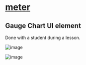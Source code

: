 # [meter](https://github.com/UniBreakfast/meter)

## Gauge Chart UI element

Done with a student during a lesson.

![image](https://github.com/user-attachments/assets/e781aac2-9639-4e2c-84bd-bd3a1d88f015)

![image](https://github.com/user-attachments/assets/46273b30-d7bc-4fa5-bfb6-78ca3b17dd8d)
